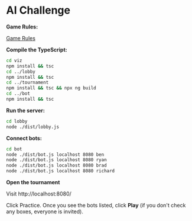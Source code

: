 # AI Challenge

**Game Rules:**

[Game Rules](https://docs.google.com/presentation/d/1jpYp-LWi4QsKOKx_ckuyR44upAjfE1kau2-7nNRBfb0#slide=id.p)

**Compile the TypeScript:**

```bash
cd viz
npm install && tsc
cd ../lobby
npm install && tsc
cd ../tournament
npm install && tsc && npx ng build
cd ../bot
npm install && tsc
```

**Run the server:**
```bash
cd lobby
node ./dist/lobby.js
```

**Connect bots:**
```bash
cd bot
node ./dist/bot.js localhost 8080 ben
node ./dist/bot.js localhost 8080 ryan
node ./dist/bot.js localhost 8080 brad
node ./dist/bot.js localhost 8080 richard
```

**Open the tournament**

Visit http://localhost:8080/

Click Practice. Once you see the bots listed, click **Play** (if you don't check any boxes, everyone is invited).

